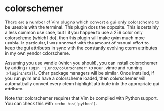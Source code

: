 colorschemer
============

There are a number of Vim plugins which convert a gui-only colorscheme to be useable with the terminal.
This plugin does the opposite. This is certainly a less common use case, but I if you happen to use
a 256 color only colorscheme (which I do), then this plugin will make gvim much more usable. In particular,
I was annoyed with the amount of manual effort to keep the gui attributes in sync with the constantly
evolving cterm attributes in my own yendor colorscheme.

Assuming you use vundle (which you should), you can install colorschemer by adding
```Plugin 'jlund3/colorschemer'``` to your .vimrc and running ```:PluginInstall```. Other package managers
will be similar. Once installed, if you run gvim and have a colorscheme loaded, then colorschemer will
automatically convert every cterm highlight attribute into the appropriate gui attribute.

Note that colorschemer requires that Vim be compiled with Python support. You can check this with
```:echo has('python')```.

